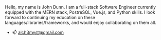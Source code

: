 Hello, my name is John Dunn. I am a full-stack Software Engineer currently equipped with the MERN stack, PostreSQL, Vue.js, and Python skills.
I look forward to continuing my education on these languages/libraries/frameworks, and would enjoy collaborating on them all.


- 📫 alch3myst@gmail.com

<!---
d00m-star/d00m-star is a ✨ special ✨ repository because its `README.md` (this file) appears on your GitHub profile.
You can click the Preview link to take a look at your changes.
--->
